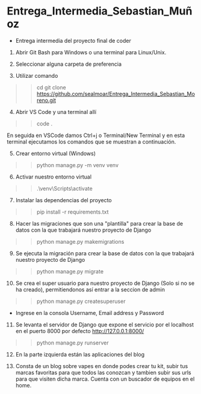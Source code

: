# Entrega_Intermedia_Sebastian_Muñoz
- Entrega intermedia del proyecto final de coder

1. Abrir Git Bash para Windows o una terminal para Linux/Unix.

2. Seleccionar alguna carpeta de preferencia

3. Utilizar comando
>> cd git clone https://github.com/sealmoar/Entrega_Intermedia_Sebastian_Moreno.git

4. Abrir VS Code y una terminal allí
>> code .

En seguida en VSCode damos Ctrl+j o Terminal/New Terminal y en esta terminal ejecutamos los comandos que se muestran a continuación.

5. Crear entorno virtual
(Windows)
>> python manage.py -m venv venv

6. Activar nuestro entorno virtual
>> .\venv\Scripts\activate

7. Instalar las dependencias del proyecto
>> pip install -r requirements.txt

8. Hacer las migraciones que son una "plantilla" para crear la base de datos con la que trabajará nuestro proyecto de Django
>> python manage.py makemigrations

9. Se ejecuta la migración para crear la base de datos con la que trabajará nuestro proyecto de Django
>> python manage.py migrate

10. Se crea el super usuario para nuestro proyecto de Django (Solo si no se ha creado), permitiendonos así entrar a la seccion de admin
>> python manage.py createsuperuser
- Ingrese en la consola Username, Email address y Password

11. Se levanta el servidor de Django que expone el servicio por el localhost en el puerto 8000 por defecto http://127.0.0.1:8000/
>> python manage.py runserver

12. En la parte izquierda están las aplicaciones del blog

13. Consta de un blog sobre vapes en donde podes crear tu kit, subir tus marcas favoritas para que todos las conozcan y tambien subir sus urls para que visiten dicha marca.
Cuenta con un buscador de equipos en el home.
